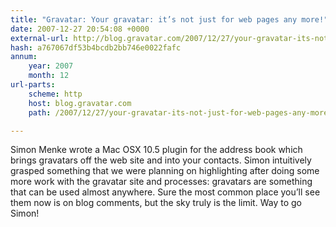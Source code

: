 ```yaml
---
title: "Gravatar: Your gravatar: it’s not just for web pages any more!"
date: 2007-12-27 20:54:08 +0000
external-url: http://blog.gravatar.com/2007/12/27/your-gravatar-its-not-just-for-web-pages-any-more/
hash: a767067df53b4bcdb2bb746e0022fafc
annum:
    year: 2007
    month: 12
url-parts:
    scheme: http
    host: blog.gravatar.com
    path: /2007/12/27/your-gravatar-its-not-just-for-web-pages-any-more/

---
```


Simon Menke wrote a Mac OSX 10.5 plugin for the address book which brings gravatars off the web site and into your contacts.  Simon intuitively grasped something that we were planning on highlighting after doing some more work with the gravatar site and processes: gravatars are something that can be used almost anywhere.  Sure the most common place you’ll see them now is on blog comments, but the sky truly is the limit.  Way to go Simon!


       
